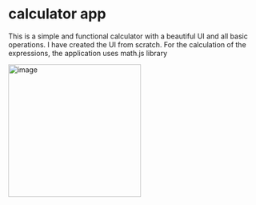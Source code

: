 # calculator app
This is a simple and functional calculator with a beautiful UI and all basic operations.
I have created the UI from scratch. For the calculation of the expressions, the application uses math.js library

<img width="265" alt="image" src="https://user-images.githubusercontent.com/77984392/154872218-f284e15b-f05a-4aef-9bbd-f13025a5ed81.png">

